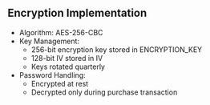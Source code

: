 ## Encryption Implementation

- Algorithm: AES-256-CBC
- Key Management:
  - 256-bit encryption key stored in ENCRYPTION_KEY
  - 128-bit IV stored in IV
  - Keys rotated quarterly
- Password Handling:
  - Encrypted at rest
  - Decrypted only during purchase transaction